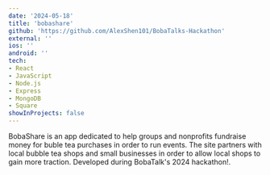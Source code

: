 ```yaml
---
date: '2024-05-18'
title: 'bobashare'
github: 'https://github.com/AlexShen101/BobaTalks-Hackathon'
external: ''
ios: ''
android: ''
tech:
- React
- JavaScript
- Node.js
- Express
- MongoDB
- Square
showInProjects: false
---
```


BobaShare is an app dedicated to help groups and nonprofits fundraise money for buble tea purchases in order to run events. The site partners with local bubble tea shops and small businesses in order to allow local shops to gain more traction. Developed during BobaTalk's 2024 hackathon!.
